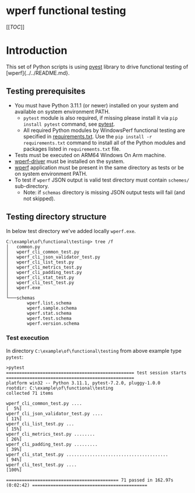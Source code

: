 # wperf functional testing

[[_TOC_]]

# Introduction

This set of Python scripts is using [pyest](https://docs.pytest.org/) library to drive functional testing of [wperf]{../../README.md}.

## Testing prerequisites

* You must have Python 3.11.1 (or newer) installed on your system and available on system environment PATH.
  * `pytest` module is also required, if missing please install it via `pip install pytest` command, see [pytest](https://pypi.org/project/pytest/).
  * All required Python modules by WindowsPerf functional testing are specified in [requirements.txt](../requirements.txt). Use the `pip install -r requirements.txt` command to install all of the Python modules and packages listed in `requirements.txt` file.
* Tests must be executed on ARM64 Windows On Arm machine.
* [wperf-driver](../../wperf-driver/README.md) must be installed on the system.
* [wperf](../../wperf/README.md) application must be present in the same directory as tests or be on system environment PATH.
* To test if `wperf` JSON output is valid test directory must contain `schemes/` sub-directory.
  * Note: if `schemas` directory is missing JSON output tests will fail (and not skipped).

## Testing directory structure

In below test directory we've added locally `wperf.exe`.

```
C:\example\of\functional\testing> tree /f
│   common.py
│   wperf_cli_common_test.py
│   wperf_cli_json_validator_test.py
│   wperf_cli_list_test.py
│   wperf_cli_metrics_test.py
│   wperf_cli_padding_test.py
│   wperf_cli_stat_test.py
│   wperf_cli_test_test.py
│   wperf.exe
│
└───schemas
        wperf.list.schema
        wperf.sample.schema
        wperf.stat.schema
        wperf.test.schema
        wperf.version.schema
```

### Test execution

In directory `C:\example\of\functional\testing` from above example type `pytest`:

```
>pytest
================================================= test session starts =================================================
platform win32 -- Python 3.11.1, pytest-7.2.0, pluggy-1.0.0
rootdir: C:\example\of\functional\testing
collected 71 items

wperf_cli_common_test.py ....                                                                                    [  5%]
wperf_cli_json_validator_test.py ....                                                                            [ 11%]
wperf_cli_list_test.py ...                                                                                       [ 15%]
wperf_cli_metrics_test.py ........                                                                               [ 26%]
wperf_cli_padding_test.py .........                                                                              [ 39%]
wperf_cli_stat_test.py .......................................                                                   [ 94%]
wperf_cli_test_test.py ....                                                                                      [100%]

=========================================== 71 passed in 162.97s (0:02:42) ============================================
```
